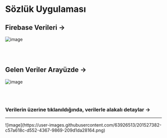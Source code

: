 # Sözlük Uygulaması

## Firebase Verileri ->

![image](https://user-images.githubusercontent.com/63926513/201526579-aeb55320-c402-4321-8025-3c417277d681.png)

<br> </br>
## Gelen Veriler Arayüzde ->

![image](https://user-images.githubusercontent.com/63926513/201527247-2ba2060e-8abd-4e57-ba9e-c9833ea51bdf.png)

<br></br>
### Verilerin üzerine tıklanıldığında, verilerle alakalı detaylar ->
<hr>
![image](https://user-images.githubusercontent.com/63926513/201527382-c57a618c-d552-4367-9869-209d1da28164.png)
